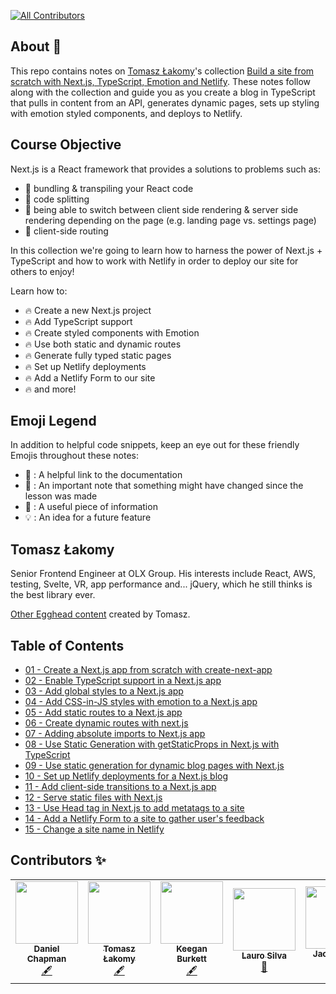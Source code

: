 <!-- ALL-CONTRIBUTORS-BADGE:START - Do not remove or modify this section -->
[![All Contributors](https://img.shields.io/badge/all_contributors-4-orange.svg?style=flat-square)](#contributors-)
<!-- ALL-CONTRIBUTORS-BADGE:END -->

## About 🔎

This repo contains notes on [Tomasz Łakomy](https://twitter.com/tlakomy)'s collection [Build a site from scratch with Next.js, TypeScript, Emotion and Netlify](https://egghead.io/playlists/build-a-blog-with-next-js-typescript-emotion-and-netlify-adcc). These notes follow along with the collection and guide you as you create a blog in TypeScript that pulls in content from an API, generates dynamic pages, sets up styling with emotion styled components, and deploys to Netlify.

## Course Objective

Next.js is a React framework that provides a solutions to problems such as:

- 🌟 bundling & transpiling your React code
- 🌟 code splitting
- 🌟 being able to switch between client side rendering & server side rendering depending on the page (e.g. landing page vs. settings page)
- 🌟 client-side routing

In this collection we're going to learn how to harness the power of Next.js + TypeScript and how to work with Netlify in order to deploy our site for others to enjoy!

Learn how to:

- 🔥 Create a new Next.js project
- 🔥 Add TypeScript support
- 🔥 Create styled components with Emotion
- 🔥 Use both static and dynamic routes
- 🔥 Generate fully typed static pages
- 🔥 Set up Netlify deployments
- 🔥 Add a Netlify Form to our site
- 🔥 and more!

## Emoji Legend
In addition to helpful code snippets, keep an eye out for these friendly Emojis throughout these notes:

- 📜 : A helpful link to the documentation
- 📝 : An important note that something might have changed since the lesson was made
- 🧩 : A useful piece of information
- 💡 : An idea for a future feature

## Tomasz Łakomy

Senior Frontend Engineer at OLX Group. His interests include React, AWS, testing, Svelte, VR, app performance and... jQuery, which he still thinks is the best library ever.

[Other Egghead content](https://egghead.io/instructors/tomasz-lakomy) created by Tomasz.

## Table of Contents

- [01 - Create a Next.js app from scratch with create-next-app](notes/01-create-a-next.js-app-from-scratch-with-create-next-app.md)
- [02 - Enable TypeScript support in a Next.js app](notes/02-enable-typescript-support-in-a-next.js-app.md)
- [03 - Add global styles to a Next.js app](notes/03-add-global-styles-to-a-next.js-app.md)
- [04 - Add CSS-in-JS styles with emotion to a Next.js app](notes/04-add-css-in-js-styles-with-emotion-to-a-next.js-app.md)
- [05 - Add static routes to a Next.js app](notes/05-add-static-routes-to-a-next.js-app.md)
- [06 - Create dynamic routes with next.js](notes/06-create-dynamic-routes-with-next.js.md)
- [07 - Adding absolute imports to Next.js app](notes/07-adding-absolute-imports-to-next.js-app.md)
- [08 - Use Static Generation with getStaticProps in Next.js with TypeScript](notes/08-use-static-generation-with-getstaticprops-in-next.js-with-typescript.md)
- [09 - Use static generation for dynamic blog pages with Next.js](notes/09-use-static-generation-for-dynamic-blog-pages-with-next.js.md)
- [10 - Set up Netlify deployments for a Next.js blog](notes/10-set-up-netlify-deployments-for-a-next.js-blog.md)
- [11 - Add client-side transitions to a Next.js app](notes/11-add-client-side-transitions-to-a-next.js-app.md)
- [12 - Serve static files with Next.js](notes/12-serve-static-files-with-next.js.md)
- [13 - Use Head tag in Next.js to add metatags to a site](notes/13-use-head-tag-in-next.js-to-add-metatags-to-a-site.md)
- [14 - Add a Netlify Form to a site to gather user's feedback](notes/14-add-a-netlify-form-to-a-site-to-gather-user's-feedback.md)
- [15 - Change a site name in Netlify](notes/15-change-a-site-name-in-netlify.md)

## Contributors ✨

<table>
  <tr>
    <td align="center"><a href="https://github.com/dschapman"><img src="https://avatars0.githubusercontent.com/u/36767987?s=460&u=ab9bc3080185245a52b84c94c44c972266ae47af&v=4" width="100px;" alt=""/><br /><sub><b>Daniel Chapman</b></sub></a><br /><a href="#review" title="Content">🖋</a></td>
    <td align="center"><a href="https://github.com/tlakomy"><img src="https://avatars2.githubusercontent.com/u/16646517?s=460&u=ab62d97532c45a219fa5ac26ec529c1159b0bbc4&v=4" width="100px;" alt=""/><br /><sub><b>Tomasz Łakomy</b></sub></a><br /><a href="#review" title="Content">🖋</a></td>
     <td align="center"><a href="https://github.com/keegn"><img src="https://avatars1.githubusercontent.com/u/7526703?s=400&u=c155d45c2d4eb213c4cdad82170e7af87ee0ac4a&v=4" width="100px;" alt=""/><br /><sub><b>Keegan Burkett</b></sub></a><br /><a href="#review" title="Content">🖋</a></td>
    <td align="center"><a href="https://github.com/laurosilvacom"><img src="https://avatars1.githubusercontent.com/u/57044804?s=460&u=207ca2dcd61ac35eaa300c12dabcd9477a3a5600&v=4" width="100px;" alt=""/><br /><sub><b>Lauro Silva</b></sub></a><br /><a href="#review" title="Review">👀</a></td>
    <td align="center"><a href="https://github.com/JacobParis"><img src="https://avatars3.githubusercontent.com/u/5633704?s=460&u=9d8f6f4dc1159f808077a6f0c638b967a3a98f31&v=4" width="100px;" alt=""/><br /><sub><b>Jacob Paris</b></sub></a><br /><a href="#review" title="Content">🖋</a></td>
    
</table>
